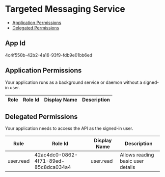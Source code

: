 # Targeted Messaging Service
- [Application Permissions](#application-permissions)
- [Delegated Permissions](#delegated-permissions)

## App Id
4c4f550b-42b2-4a16-93f9-fdb9e01bb6ed

## Application Permissions
Your application runs as a background service or daemon without a signed-in user.

| Role | Role Id | Display Name | Description |
|---|---|---|---|

## Delegated Permissions
Your application needs to access the API as the signed-in user. 

| Role | Role Id | Display Name | Description |
|---|---|---|---|
| user.read | 42ac4dc0-0862-4f71-89ed-85c8dca034a4 | user.read | Allows reading basic user details |


